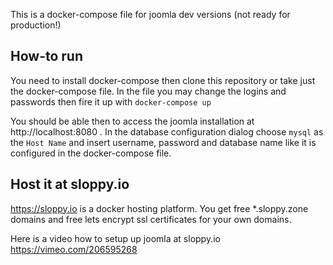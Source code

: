 This is a  docker-compose file for joomla dev versions (not ready for production!)

## How-to run

You need to install docker-compose then clone this repository or take just the docker-compose file. In the file you may change the logins and passwords then fire it up with `docker-compose up`

You should be able then to access the joomla installation at http://localhost:8080 . In the database configuration dialog choose `mysql` as the `Host Name` and insert username, password and database name like it is configured in the docker-compose file.

## Host it at sloppy.io

https://sloppy.io is a docker hosting platform. You get free *.sloppy.zone domains and free lets encrypt ssl certificates for your own domains.

Here is a video how to setup up joomla at sloppy.io https://vimeo.com/206595268

